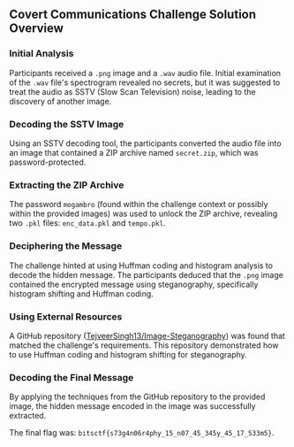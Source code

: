 ## Covert Communications Challenge Solution Overview

### Initial Analysis
Participants received a `.png` image and a `.wav` audio file. Initial examination of the `.wav` file's spectrogram revealed no secrets, but it was suggested to treat the audio as SSTV (Slow Scan Television) noise, leading to the discovery of another image.

### Decoding the SSTV Image
Using an SSTV decoding tool, the participants converted the audio file into an image that contained a ZIP archive named `secret.zip`, which was password-protected.

### Extracting the ZIP Archive
The password `mogambro` (found within the challenge context or possibly within the provided images) was used to unlock the ZIP archive, revealing two `.pkl` files: `enc_data.pkl` and `tempo.pkl`.

### Deciphering the Message
The challenge hinted at using Huffman coding and histogram analysis to decode the hidden message. The participants deduced that the `.png` image contained the encrypted message using steganography, specifically histogram shifting and Huffman coding.

### Using External Resources
A GitHub repository ([TejveerSingh13/Image-Steganography](https://github.com/TejveerSingh13/Image-Steganography)) was found that matched the challenge's requirements. This repository demonstrated how to use Huffman coding and histogram shifting for steganography.

### Decoding the Final Message
By applying the techniques from the GitHub repository to the provided image, the hidden message encoded in the image was successfully extracted.

The final flag was: `bitsctf{s73g4n06r4phy_15_n07_45_345y_45_17_533m5}`.
